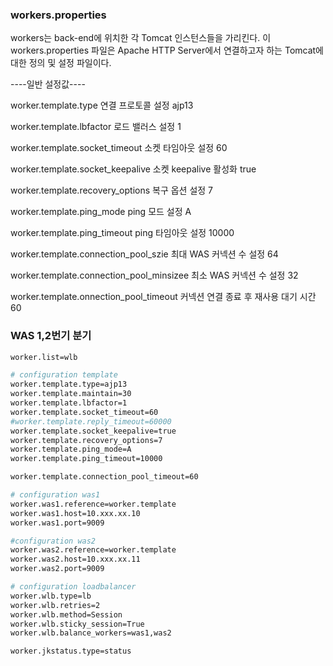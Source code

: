 ### workers.properties

workers는 back-end에 위치한 각 Tomcat 인스턴스들을 가리킨다. 이 workers.properties 파일은 Apache HTTP Server에서 연결하고자 하는 Tomcat에 대한 정의 및 설정 파일이다. 

----일반 설정값----

worker.template.type 연결 프로토콜 설정 ajp13 

worker.template.lbfactor 로드 밸러스 설정 1

worker.template.socket_timeout 소켓 타임아웃 설정 60

worker.template.socket_keepalive 소켓 keepalive 활성화 true

worker.template.recovery_options 복구 옵션 설정 7

worker.template.ping_mode ping 모드 설정 A 

worker.template.ping_timeout ping 타임아웃 설정 10000

worker.template.connection_pool_szie 최대 WAS 커넥션 수 설정 64 

worker.template.connection_pool_minsizee 최소 WAS 커넥션 수 설정 32 

worker.template.onnection_pool_timeout 커넥션 연결 종료 후 재사용 대기 시간 60

### WAS 1,2번기 분기

```sh
worker.list=wlb

# configuration template
worker.template.type=ajp13
worker.template.maintain=30
worker.template.lbfactor=1
worker.template.socket_timeout=60
#worker.template.reply_timeout=60000
worker.template.socket_keepalive=true
worker.template.recovery_options=7
worker.template.ping_mode=A
worker.template.ping_timeout=10000

worker.template.connection_pool_timeout=60

# configuration was1
worker.was1.reference=worker.template
worker.was1.host=10.xxx.xx.10
worker.was1.port=9009

#configuration was2
worker.was2.reference=worker.template
worker.was2.host=10.xxx.xx.11
worker.was2.port=9009

# configuration loadbalancer
worker.wlb.type=lb
worker.wlb.retries=2
worker.wlb.method=Session
worker.wlb.sticky_session=True
worker.wlb.balance_workers=was1,was2

worker.jkstatus.type=status
```
